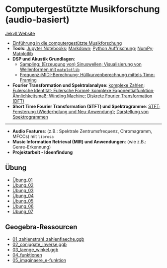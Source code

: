 # Computergestützte Musikforschung (audio-basiert)

[Jekyll Website](https://dkyuh.github.io/cmf_2023_24/)

- [Einführung in die computergestützte Musikforschung](/cmf_jekyll/_site/assets/slides/00_intro_cmf.pdf)
- **Tools**: [Jupyter Notebooks](/cmf_jekyll/assets/notebooks/jupyter_notebook.ipynb); [Markdown](/cmf_jekyll/_posts/2023-10-10-markdown.md); [Python Auffrischung](/cmf_jekyll/assets/notebooks/python_auffrischung.ipynb); [NumPy](/cmf_jekyll/assets/notebooks/numpy.ipynb); [Matplotlib](/cmf_jekyll/assets/notebooks/matplotlib.ipynb)
- **DSP und Akustik Grundlagen**:
	- [Sampling; (Erzeugung von) Sinuswellen; Visualisierung von Wellenformen mit `matplotlib`](/cmf_jekyll/_site/2023/10/31/sinuswelle-erzeugen.html)
	- [Frequenz-MIDI-Berechnung; Hüllkurvenberechnung mittels Time-Framing](/cmf_jekyll/assets/notebooks/midifreq_timeframing.ipynb)
- **Fourier Transformation und Spektralanalyse**: [komplexe Zahlen](/cmf_jekyll/assets/notebooks/komplexe_zahlen.ipynb); [Eulersche Identität; Eulersche Formel; komplexe Exponentialfunktion](/cmf_jekyll/assets/notebooks/euler.ipynb); [Ähnlichkeitsmaß; Winding Machine](/cmf_jekyll/assets/notebooks/winding_machine.ipynb); [Diskrete Fourier Transformation (DFT)](/cmf_jekyll/assets/notebooks/dft.ipynb)
- **Short Time Fourier Transformation (STFT) und Spektrogramme**: [STFT; Fensterung (Wiederholung und Neu-Anwendung)](/cmf_jekyll/assets/notebooks/ueb_stft.ipynb); [Darstellung von Spektrogrammen](cmf_jekyll/_posts/2024-01-16-stft-visualisierung-und-vertiefung.md)

---

- **Audio Features**: (z.B.: Spektrale Zentrumsfrequenz, Chromagramm, MFCCs) mit `librosa`
- **Music Information Retrieval (MIR) und Anwendungen**: (wie z.B.: Genre-Erkennung)
- **Projektarbeit - Ideenfindung**

## Übung

- [Übung_01](/cmf_jekyll/assets/uebungen/TCGM_01.ipynb)
- [Übung_02](/cmf_jekyll/assets/uebungen/TCGM_02.ipynb)
- [Übung_03](/cmf_jekyll/assets/uebungen/TCGM_03.ipynb)
- [Übung_04](/cmf_jekyll/assets/uebungen/TCGM_04.ipynb)
- [Übung_05](/cmf_jekyll/assets/uebungen/TCGM_05.ipynb)
- [Übung_06](/cmf_jekyll/assets/uebungen/TCGM_06.ipynb)
- [Übung_07](cmf_jekyll/_posts/2024-01-15-uebung-07.md)

## Geogebra-Ressourcen

- [01_zahlenstrahl_zahlenflaeche.ggb](/cmf_jekyll/assets/geogebra/01_zahlenstrahl_zahlenflaeche.ggb)
- [02_conjugate_inverse.ggb](/cmf_jekyll/assets/geogebra/02_conjugate_inverse.ggb)
- [03_laenge_winkel.ggb](/cmf_jekyll/assets/geogebra/03_laenge_winkel.ggb)
- [04_funktionen](/cmf_jekyll/assets/geogebra/04_funktionen.ggb)
- [05_imaginaere_e-funktion](/cmf_jekyll/assets/geogebra/05_imaginaere_e-funktion.ggb)
